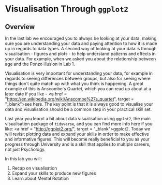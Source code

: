 
# Visualisation Through **`ggplot2`**

## Overview

In the last lab we encouraged you to always be looking at your data, making sure you are understanding your data and paying attention to how it is made up in regards to data types. A second way of looking at your data is through visualisation - figures and plots - to help understand patterns and effects in your data. For example, when we asked you about the relationship between age and the Ponzo illusion in Lab 1. 

Visualisation is very important for understanding your data, for example in regards to seeing differences between groups, but also for seeing where things don't quite match up with what you think is happening. A great example of this is Anscombe's Quartet, which you can read up about at a later date if you like - <a href = "https://en.wikipedia.org/wiki/Anscombe%27s_quartet", target = "_blank">see here</a>. The key point is that it is always good to visualise your data and visualisation should be a common step in your practical skill set.

Last year you learnt a bit about data visualisation using `ggplot2`, the main visualisation package of `tidyverse`, and you can find more info here if you like: <a href = "http://ggplot2.org/", target = "_blank">ggplot2</a>. Today we will revisit plotting data and expand your skills in order to make effective and informative figures. This will become really beneficial to you as your progress through University and is a skill that applies to multiple careers, not just Psychology.

In this lab you will:

1. Recap on visualisation
2. Expand your skills to produce new figures
3. Learn about Mental Rotation
